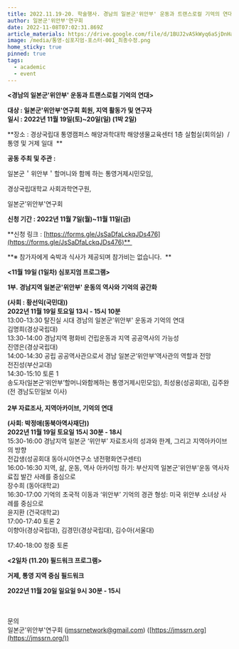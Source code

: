 ```yaml
---
title: 2022.11.19-20. 학술행사. 경남의 일본군'위안부' 운동과 트랜스로컬 기억의 연대
author: 일본군'위안부'연구회
date: 2022-11-08T07:02:31.869Z
article_materials: https://drive.google.com/file/d/1BUJ2vASkWyq6aSjDnHaqxuF3Vs3XMIRr/view?usp=share_link
image: /media/통영-심포지엄-포스터-001_최종수정.png
home_sticky: true
pinned: true
tags:
  - academic
  - event
---
```

**<경남의 일본군'위안부' 운동과 트랜스로컬 기억의 연대>**

**대상 : 일본군'위안부'연구회 회원, 지역 활동가 및 연구자\
일시 : 2022년 11월 19일(토)~20일(일) (1박 2일)** 

**장소 : 경상국립대 통영캠퍼스 해양과학대학 해양생물교육센터 1층 실험실(회의실)  / 통영 및 거제 일대  **

**공동 주최 및 주관 :** 

일본군＇위안부＇할머니와 함께 하는 통영거제시민모임, 

경상국립대학교 사회과학연구원, 

일본군'위안부'연구회

**신청 기간 : 2022년 11월 7일(월)~11월 11일(금)** 

**신청 링크 : [https://forms.gle/​JsSaDfaLckqJDs476](https://forms.gle/JsSaDfaLckqJDs476)** 

**※ 참가자에게 숙박과 식사가 제공되며 참가비는 없습니다.  **



**<11월 19일 (1일차) 심포지엄 프로그램>**

**1부. 경남지역 일본군'위안부' 운동의 역사와 기억의 공간화** 

**(사회 : 황선익(국민대))\
2022년 11월 19일 토요일 13시 - 15시 10분**\
13:00-13:30 탈진실 시대 경남의 일본군'위안부' 운동과 기억의 연대\
김명희(경상국립대)\
13:30-14:00 경남지역 평화비 건립운동과 지역 공공역사의 가능성\
진영은(경상국립대)\
14:00-14:30 공립 공공역사관으로서 경남 일본군‘위안부’역사관의 역할과 전망\
전진성(부산교대)\
14:30-15:10 토론 1\
송도자(일본군‘위안부’할머니와함께하는 통영거제시민모임), 최성용(성공회대), 김주완(전 경남도민일보 이사) \
\
**2부 자료조사, 지역아카이브, 기억의 연대** 

**(사회: 박정애(동북아역사재단)) \
2022년 11월 19일 토요일 15시 30분 - 18시**\
15:30-16:00 경남지역 일본군 ‘위안부’ 자료조사의 성과와 한계, 그리고 지역아카이브의 방향\
전갑생(성공회대 동아시아연구소 냉전평화연구센터)\
16:00-16:30 지역, 삶, 운동, 역사 아카이빙 하기: 부산지역 일본군'위안부'운동 역사자료집 발간 사례를 중심으로\
장수희 (동아대학교)\
16:30-17:00 기억의 초국적 이동과 ‘위안부’ 기억의 경관 형성: 미국 위안부 소녀상 사례를 중심으로\
윤지환 (건국대학교)\
17:00-17:40 토론 2\
이향아(경상국립대), 김경민(경상국립대), 김수아(서울대)

17:40-18:00 청중 토론



**<2일차 (11.20) 필드워크 프로그램>** 

**거제, 통영 지역 중심 필드워크** 

**2022년 11월 20일 일요일 9시 30분 - 15시**

\
\
문의 \
일본군'위안부'연구회 ([jmssrnetwork@gmail.com](mailto:jmssrnetwork@gmail.com)) ([https://jmssrn.org](https://jmssrn.org/))